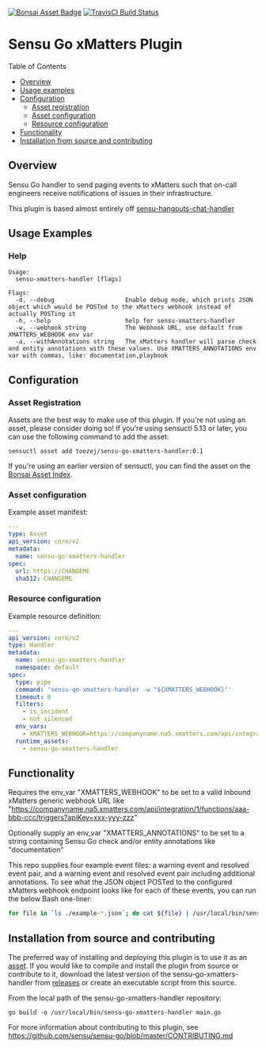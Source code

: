 
[![Bonsai Asset Badge](https://img.shields.io/badge/sensu-go-xmatters-handler-Download%20Me-brightgreen.svg?colorB=89C967&logo=sensu)](https://bonsai.sensu.io/assets/toozej/sensu-go-xmatters-handler) [![TravisCI Build Status](https://travis-ci.org/toozej/sensu-go-xmatters-handler.svg?branch=master)
](https://travis-ci.org/toozej/sensu-go-xmatters-handler)

# Sensu Go xMatters Plugin

Table of Contents

- [Overview](#overview)
- [Usage examples](#usage-examples)
- [Configuration](#configuration)
  - [Asset registration](#asset-registration)
  - [Asset configuration](#asset-configuration)
  - [Resource configuration](#resource-configuration)
- [Functionality](#functionality)
- [Installation from source and contributing](#installation-from-source-and-contributing)

## Overview
Sensu Go handler to send paging events to xMatters such that on-call engineers receive notifications of issues in their infrastructure. 

This plugin is based almost entirely off [sensu-hangouts-chat-handler](https://github.com/betorvs/sensu-hangouts-chat-handler)

## Usage Examples
### Help

```
Usage:
  sensu-xmatters-handler [flags]

Flags:
  -d, --debug                    Enable debug mode, which prints JSON object which would be POSTed to the xMatters webhook instead of actually POSTing it
  -h, --help                     help for sensu-xmatters-handler
  -w, --webhook string           The Webhook URL, use default from XMATTERS_WEBHOOK env var
  -a, --withAnnotations string   The xMatters handler will parse check and entity annotations with these values. Use XMATTERS_ANNOTATIONS env var with commas, like: documentation,playbook
```

## Configuration

### Asset Registration

Assets are the best way to make use of this plugin. If you're not using an asset, please consider doing so! If you're using sensuctl 5.13 or later, you can use the following command to add the asset: 

`sensuctl asset add toozej/sensu-go-xmatters-handler:0.1`

If you're using an earlier version of sensuctl, you can find the asset on the [Bonsai Asset Index](https://bonsai.sensu.io/assets/toozej/sensu-go-xmatters-handler).

### Asset configuration

Example asset manifest:

```yml
---
type: Asset
api_version: core/v2
metadata:
  name: sensu-go-xmatters-handler
spec:
  url: https://CHANGEME
  sha512: CHANGEME
```

### Resource configuration

Example resource definition:

```yml
---
api_version: core/v2
type: Handler
metadata:
  name: sensu-go-xmatters-handler
  namespace: default
spec:
  type: pipe
  command: 'sensu-go-xmatters-handler -w "${XMATTERS_WEBHOOK}"'
  timeout: 0
  filters:
    - is_incident
    - not_silenced
  env_vars:
    - XMATTERS_WEBHOOK=https://companyname.na5.xmatters.com/api/integration/1/functions/aaa-bbb-ccc/triggers?apiKey=xxx-yyy-zzz
  runtime_assets:
    - sensu-go-xmatters-handler
```

## Functionality

Requires the env_var "XMATTERS_WEBHOOK" to be set to a valid inbound xMatters generic webhook URL like "https://companyname.na5.xmatters.com/api/integration/1/functions/aaa-bbb-ccc/triggers?apiKey=xxx-yyy-zzz"

Optionally supply an env_var "XMATTERS_ANNOTATIONS" to be set to a string containing Sensu Go check and/or entity annotations like "documentation"

This repo supplies four example event files: a warning event and resolved event pair, and a warning event and resolved event pair including additional annotations. To see what the JSON object POSTed to the configured xMatters webhook endpoint looks like for each of these events, you can run the below Bash one-liner:

```bash
for file in `ls ./example-*.json`; do cat ${file} | /usr/local/bin/sensu-go-xmatters-handler -w https://example.com -d; done
```


## Installation from source and contributing

The preferred way of installing and deploying this plugin is to use it as an [asset][2]. If you would like to compile and install the plugin from source or contribute to it, download the latest version of the sensu-go-xmatters-handler from [releases][1] or create an executable script from this source.

From the local path of the sensu-go-xmatters-handler repository:

```
go build -o /usr/local/bin/sensu-go-xmatters-handler main.go
```

For more information about contributing to this plugin, see https://github.com/sensu/sensu-go/blob/master/CONTRIBUTING.md

[1]: https://github.com/toozej/sensu-go-xmatters-handler/releases
[2]: #asset-registration
